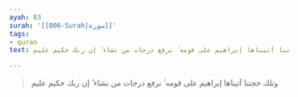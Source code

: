 ```yaml
---
ayah: 83
surah: '[[006-Surah|سورة]]'
tags:
- quran
text: وتلك حجتنا آتيناها إبراهيم على قومه ۚ نرفع درجات من نشاء ۗ إن ربك حكيم عليم

---
```

> وتلك حجتنا آتيناها إبراهيم على قومه ۚ نرفع درجات من نشاء ۗ إن ربك حكيم عليم
